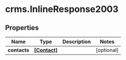 # crms.InlineResponse2003

## Properties
Name | Type | Description | Notes
------------ | ------------- | ------------- | -------------
**contacts** | [**[Contact]**](Contact.md) |  | [optional] 


